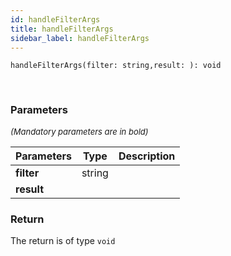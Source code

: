 ```yaml
---
id: handleFilterArgs
title: handleFilterArgs
sidebar_label: handleFilterArgs
---
```


```tsx
handleFilterArgs(filter: string,result: ): void
```
<br/>



### Parameters

<font size="2"><i>(Mandatory parameters are in bold)</i></font>

| Parameters | Type | Description |
| --------- | ---- | ----------- |
| **filter** | string |  |
| **result** |  |  |


### Return



The return is of type <code>void</code>